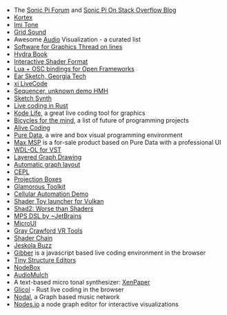 - The [Sonic Pi Forum](https://in-thread.sonic-pi.net/) and [Sonic Pi On Stack Overflow Blog](https://stackoverflow.blog/2020/01/29/the-live-coding-language-that-lets-you-be-an-actual-rock-star/)
- [Kortex](https://mindbuffer.net/kortex)
- [Imi Tone](https://www.kickstarter.com/projects/evanbalster/imitone-mind-to-melody)
- [Grid Sound](https://gridsound.com/#/)
- Awesome [Audio](https://github.com/willianjusten/awesome-audio-visualization) Visualization - a curated list
- [Software for Graphics Thread on lines](https://llllllll.co/t/software-to-create-procedural-graphics/27660/10)
- [Hydra Book](https://naotohieda.com/blog/hydra-book/)
- [Interactive Shader Format](https://www.interactiveshaderformat.com/)
- [Lua + OSC bindings for Open Frameworks](https://github.com/danomatika/loaf)
- [Ear Sketch, Georgia Tech](https://earsketch.gatech.edu/landing/#/)
- [xi LiveCode](https://github.com/xi-livecode/xi)
- [Sequencer, unknown demo HMH](https://www.youtube.com/watch?v=x7c-9dXZouo&feature=youtu.be)
- [Sketch Synth](https://github.com/jeonghopark/SketchSynth-Simple)
- [Live coding in Rust](https://nannou.cc/)
- [Kode Life](https://hexler.net/products/kodelife), a great live coding tool for graphics
- [Bicycles for the mind](https://github.com/pel-daniel/mind-bicycles), a list of future of programming projects
- [Alive Coding](https://s-ol.nu/alivecoding)
- [Pure Data](http://msp.ucsd.edu/Pd_documentation/), a wire and box visual programming environment
- [Max MSP](https://cycling74.com/products/max/) is a for-sale product based on Pure Data with a professional UI
- [WDL-OL for VST](https://github.com/justinfrankel/WDL)
- [Layered Graph Drawing](https://en.wikipedia.org/wiki/Layered_graph_drawing)
- [Automatic graph layout](https://en.wikipedia.org/wiki/Microsoft_Automatic_Graph_Layout)
- [CEPL](https://github.com/cbaggers/cepl)
- [Projection Boxes](http://cseweb.ucsd.edu/~lerner/papers/projection-boxes-chi2020.pdf)
- [Glamorous Toolkit](https://gtoolkit.com/)
- [Cellular Automation Demo](https://movablefeastmachine.org/)
- [Shader Toy launcher for Vulkan](https://github.com/danilw/vulkan-shadertoy-launcher)
- [Shad2: Worse than Shaders](https://jmickle66666666.github.io/blog/2020/06/27/SHAD2.html)
- [MPS DSL by ~JetBrains](https://www.jetbrains.com/mps/)
- [MicroUI](https://github.com/cmaughan/microui)
- [Gray Crawford VR Tools](https://www.graycrawford.com/)
- [Shader Chain](https://connorbell.itch.io/shaderchain)
- [Jeskola Buzz](http://jeskola.net/buzz/)
- [Gibber](http://www.charlie-roberts.com/pubs/gibber_music_2015_ICMC.pdf) is a javascript based live coding environment in the browser
- [Tiny Structure Editors](http://people.cs.uchicago.edu/~rchugh/static/papers/vlhcc20-tse.pdf)
- [NodeBox](https://www.nodebox.net/node/)
- [AudioMulch](http://www.audiomulch.com/)
- A text-based micro tonal synthesizer: [XenPaper](https://xenpaper.com/)
- [Glicol](https://glicol.org) - Rust live coding in the browser 
- [Nodal](https://nodalmusic.com/), a Graph based music network 
- [Nodes.io](https://nodes.io/story/) a node graph editor for interactive visualizations
